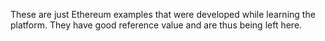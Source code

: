 These are just Ethereum examples that were developed while learning the platform.
They have good reference value and are thus being left here.

